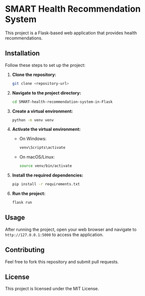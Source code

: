 # SMART Health Recommendation System

This project is a Flask-based web application that provides health recommendations.

## Installation

Follow these steps to set up the project:

1. **Clone the repository:**
    ```bash
    git clone <repository-url>
    ```

2. **Navigate to the project directory:**
    ```bash
    cd SMART-health-recommendation-system-in-Flask
    ```

3. **Create a virtual environment:**
    ```bash
    python -m venv venv
    ```

4. **Activate the virtual environment:**
    - On Windows:
        ```bash
        venv\Scripts\activate
        ```
    - On macOS/Linux:
        ```bash
        source venv/bin/activate
        ```

5. **Install the required dependencies:**
    ```bash
    pip install -r requirements.txt
    ```

6. **Run the project:**
    ```bash
    flask run
    ```

## Usage

After running the project, open your web browser and navigate to `http://127.0.0.1:5000` to access the application.

## Contributing

Feel free to fork this repository and submit pull requests.

## License

This project is licensed under the MIT License.